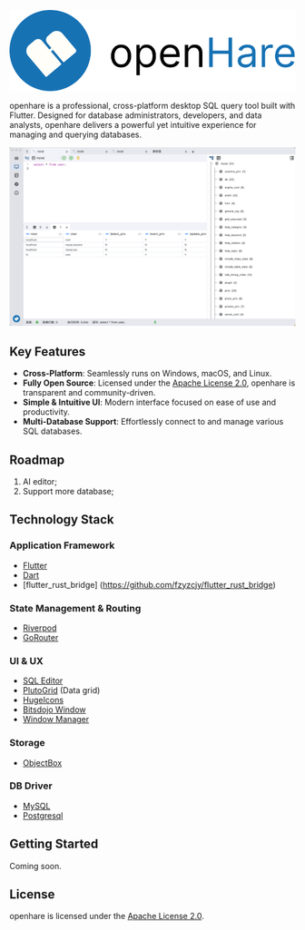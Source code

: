 ![logo](./logo_full.png)

openhare is a professional, cross-platform desktop SQL query tool built with Flutter. Designed for database administrators, developers, and data analysts, openhare delivers a powerful yet intuitive experience for managing and querying databases.

<p align="center">
  <img src="./product.png" alt="openhare product screenshot" width="800"/>
</p>

## Key Features

- **Cross-Platform**: Seamlessly runs on Windows, macOS, and Linux.
- **Fully Open Source**: Licensed under the [Apache License 2.0](./LICENSE), openhare is transparent and community-driven.
- **Simple & Intuitive UI**: Modern interface focused on ease of use and productivity.
- **Multi-Database Support**: Effortlessly connect to and manage various SQL databases.

## Roadmap
1. AI editor;
2. Support more database;

## Technology Stack
### Application Framework
- [Flutter](https://flutter.dev/)
- [Dart](https://dart.dev/)
- [flutter_rust_bridge] (https://github.com/fzyzcjy/flutter_rust_bridge)

### State Management & Routing
- [Riverpod](https://riverpod.dev/)
- [GoRouter](https://pub.dev/packages/go_router)

### UI & UX
- [SQL Editor](https://github.com/reqable/re-editor)
- [PlutoGrid](https://github.com/bosskmk/pluto_grid) (Data grid)
- [HugeIcons](https://github.com/hugeicons/hugeicons-flutter)
- [Bitsdojo Window](https://github.com/bitsdojo/bitsdojo_window)
- [Window Manager](https://github.com/leanflutter/window_manager)

### Storage
- [ObjectBox](https://objectbox.io/)

### DB Driver
- [MySQL](https://github.com/blackbeam/mysql_async) 
- [Postgresql](https://github.com/isoos/postgresql-dart)

## Getting Started
Coming soon.

## License

openhare is licensed under the [Apache License 2.0](./LICENSE).